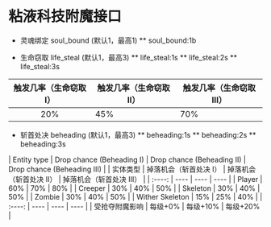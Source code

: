 # 粘液科技附魔接口

* 灵魂绑定 soul_bound (默认1，最高1)
** soul_bound:1b


* 生命窃取 life_steal (默认1，最高3)
** life_steal:1s
** life_steal:2s
** life_steal:3s

| 触发几率（生命窃取 I） | 触发几率（生命窃取 II） | 触发几率（生命窃取 III） |
| :----: | ---- | ---- |
| 20% | 45% | 70% |


* 斩首处决 beheading (默认1，最高3)
** beheading:1s
** beheading:2s
** beheading:3s

| Entity type | Drop chance (Beheading I) | Drop chance (Beheading II) | Drop chance (Beheading III) |
| 实体类型 | 掉落机会（斩首处决 I） |  掉落机会（斩首处决 II）  |  掉落机会（斩首处决 III）  |
| :----: | ---- | ---- | ---- |
| Player | 60% | 70% | 80% |
| Creeper | 30% | 40% | 50% |
| Skeleton | 30% | 40% | 50% |
| Zombie | 30% | 40% | 50% |
| Wither Skeleton | 15% | 25% | 40% |
| :----: | ---- | ---- | ---- |
| 受抢夺附魔影响 | 每级+0% | 每级+10% | 每级+20% |
